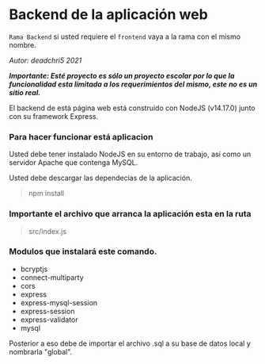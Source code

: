 # Backend de la aplicación web

`Rama Backend` si usted requiere el `frontend` vaya a la rama con el mismo nombre.

*Autor: deadchri5 2021*

***Importante: Esté proyecto es sólo un proyecto escolar por lo que la funcionalidad esta limitada a los requerimientos del mismo, este no es un sitio real.***

El backend de está página web está construido con NodeJS (v14.17.0) junto con su framework Express.

### Para hacer funcionar está aplicacion

Usted debe tener instalado NodeJS en su entorno de trabajo, así como un servidor Apache que contenga MySQL.

Usted debe descargar las dependecias de la aplicación.
> npm install

### Importante el archivo que arranca la aplicación esta en la ruta
>src/index.js

### Modulos que instalará este comando.
- bcryptjs
- connect-multiparty
- cors
- express
- express-mysql-session
- express-session
- express-validator
- mysql

Posterior a eso debe de importar el archivo .sql a su base de datos local y nombrarla "global".